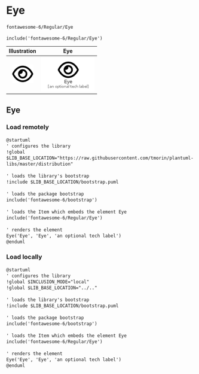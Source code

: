 # Eye


```text
fontawesome-6/Regular/Eye
```

```text
include('fontawesome-6/Regular/Eye')
```



| Illustration | Eye |
| :---: | :---: |
| ![illustration for Illustration](../../fontawesome-6/Regular/Eye.png) | ![illustration for Eye](../../fontawesome-6/Regular/Eye.Local.png) |




## Eye

### Load remotely
```plantuml
@startuml
' configures the library
!global $LIB_BASE_LOCATION="https://raw.githubusercontent.com/tmorin/plantuml-libs/master/distribution"

' loads the library's bootstrap
!include $LIB_BASE_LOCATION/bootstrap.puml

' loads the package bootstrap
include('fontawesome-6/bootstrap')

' loads the Item which embeds the element Eye
include('fontawesome-6/Regular/Eye')

' renders the element
Eye('Eye', 'Eye', 'an optional tech label')
@enduml
```

### Load locally
```plantuml
@startuml
' configures the library
!global $INCLUSION_MODE="local"
!global $LIB_BASE_LOCATION="../.."

' loads the library's bootstrap
!include $LIB_BASE_LOCATION/bootstrap.puml

' loads the package bootstrap
include('fontawesome-6/bootstrap')

' loads the Item which embeds the element Eye
include('fontawesome-6/Regular/Eye')

' renders the element
Eye('Eye', 'Eye', 'an optional tech label')
@enduml
```

